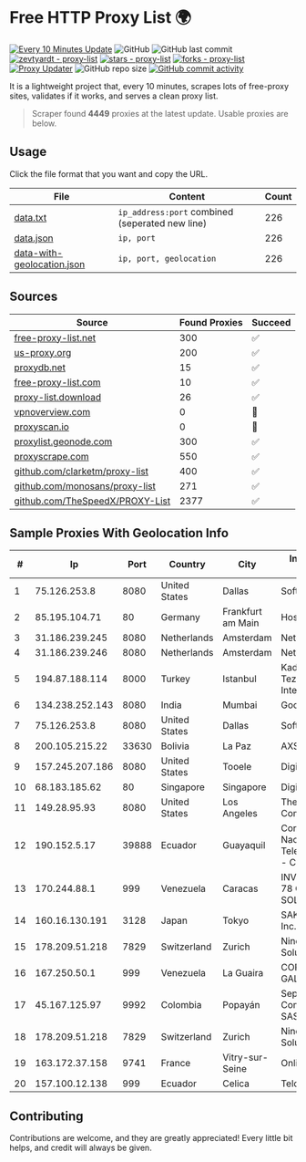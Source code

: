 
# Free HTTP Proxy List 🌍

[![Every 10 Minutes Update](https://github.com/mertguvencli/http-proxy-list/actions/workflows/main.yml/badge.svg?branch=main)](https://github.com/mertguvencli/http-proxy-list/actions/workflows/main.yml)
![GitHub](https://img.shields.io/github/license/mertguvencli/http-proxy-list)
![GitHub last commit](https://img.shields.io/github/last-commit/mertguvencli/http-proxy-list)
[![zevtyardt - proxy-list](https://img.shields.io/static/v1?label=zevtyardt&message=proxy-list&color=blue&logo=github)](https://github.com/zevtyardt/proxy-list "Go to GitHub repo")
[![stars - proxy-list](https://img.shields.io/github/stars/zevtyardt/proxy-list?style=social)](https://github.com/zevtyardt/proxy-list)
[![forks - proxy-list](https://img.shields.io/github/forks/zevtyardt/proxy-list?style=social)](https://github.com/zevtyardt/proxy-list)
[![Proxy Updater](https://github.com/zevtyardt/proxy-list/workflows/Proxy%20Updater/badge.svg)](https://github.com/zevtyardt/proxy-list/actions?query=workflow:"Proxy+Updater")
![GitHub repo size](https://img.shields.io/github/repo-size/zevtyardt/proxy-list)
[![GitHub commit activity](https://img.shields.io/github/commit-activity/m/zevtyardt/proxy-list?logo=commits)](https://github.com/zevtyardt/proxy-list/commits/main)

It is a lightweight project that, every 10 minutes, scrapes lots of free-proxy sites, validates if it works, and serves a clean proxy list.

> Scraper found **4449** proxies at the latest update. Usable proxies are below.

## Usage

Click the file format that you want and copy the URL.

|File|Content|Count|
|----|-------|-----|
|[data.txt](https://raw.githubusercontent.com/mertguvencli/http-proxy-list/main/proxy-list/data.txt)|`ip_address:port` combined (seperated new line)|226|
|[data.json](https://raw.githubusercontent.com/mertguvencli/http-proxy-list/main/proxy-list/data.json)|`ip, port`|226|
|[data-with-geolocation.json](https://raw.githubusercontent.com/mertguvencli/http-proxy-list/main/proxy-list/data-with-geolocation.json)|`ip, port, geolocation`|226|

## Sources

|Source|Found Proxies|Succeed|
|------|-------------|-------|
|[free-proxy-list.net](https://free-proxy-list.net)|300|✅|
|[us-proxy.org](https://www.us-proxy.org)|200|✅|
|[proxydb.net](http://proxydb.net)|15|✅|
|[free-proxy-list.com](https://free-proxy-list.com/?page=&port=&type%5B%5D=http&type%5B%5D=https&up_time=0&search=Search)|10|✅|
|[proxy-list.download](https://www.proxy-list.download/HTTP)|26|✅|
|[vpnoverview.com](https://vpnoverview.com/privacy/anonymous-browsing/free-proxy-servers)|0|🚫|
|[proxyscan.io](https://www.proxyscan.io)|0|🚫|
|[proxylist.geonode.com](https://proxylist.geonode.com/api/proxy-list?limit=300&page=1&sort_by=lastChecked&sort_type=desc&protocols=http,https)|300|✅|
|[proxyscrape.com](https://api.proxyscrape.com/v2/?request=displayproxies&protocol=http&timeout=10000&country=all&ssl=all&anonymity=all)|550|✅|
|[github.com/clarketm/proxy-list](https://raw.githubusercontent.com/clarketm/proxy-list/master/proxy-list-raw.txt)|400|✅|
|[github.com/monosans/proxy-list](https://raw.githubusercontent.com/monosans/proxy-list/main/proxies/http.txt)|271|✅|
|[github.com/TheSpeedX/PROXY-List](https://raw.githubusercontent.com/TheSpeedX/PROXY-List/master/http.txt)|2377|✅|


## Sample Proxies With Geolocation Info

|#|Ip|Port|Country|City|Internet Service Provider|
|-|--|----|-------|----|-------------------------|
|1|75.126.253.8|8080|United States|Dallas|SoftLayer|
|2|85.195.104.71|80|Germany|Frankfurt am Main|Host Europe GmbH|
|3|31.186.239.245|8080|Netherlands|Amsterdam|NetSkope Inc|
|4|31.186.239.246|8080|Netherlands|Amsterdam|NetSkope Inc|
|5|194.87.188.114|8000|Turkey|Istanbul|Kadir Huseyin Tezcan Nosspeed Internet Teknolojileri|
|6|134.238.252.143|8080|India|Mumbai|Google LLC|
|7|75.126.253.8|8080|United States|Dallas|SoftLayer|
|8|200.105.215.22|33630|Bolivia|La Paz|AXS Bolivia S. A.|
|9|157.245.207.186|8080|United States|Tooele|DigitalOcean, LLC|
|10|68.183.185.62|80|Singapore|Singapore|DigitalOcean, LLC|
|11|149.28.95.93|8080|United States|Los Angeles|The Constant Company|
|12|190.152.5.17|39888|Ecuador|Guayaquil|Corporacion Nacional De Telecomunicaciones - CNT EP|
|13|170.244.88.1|999|Venezuela|Caracas|INVERSIONES FRITZ 78 C.A.(WIFI SOLUTION)|
|14|160.16.130.191|3128|Japan|Tokyo|SAKURA Internet Inc.|
|15|178.209.51.218|7829|Switzerland|Zurich|Nine Internet Solutions AG|
|16|167.250.50.1|999|Venezuela|La Guaira|CORPORACIÓN GALA IT, C.A.|
|17|45.167.125.97|9992|Colombia|Popayán|Sepcom Comunicaciones SAS|
|18|178.209.51.218|7829|Switzerland|Zurich|Nine Internet Solutions AG|
|19|163.172.37.158|9741|France|Vitry-sur-Seine|Online S.A.S.|
|20|157.100.12.138|999|Ecuador|Celica|Telconet S.A|



## Contributing

Contributions are welcome, and they are greatly appreciated! Every
little bit helps, and credit will always be given.

